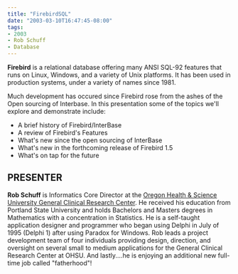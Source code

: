 ```yaml
---
title: "FirebirdSQL"
date: "2003-03-10T16:47:45-08:00"
tags:
- 2003
- Rob Schuff
- Database
---
```


**Firebird** is a relational database offering many ANSI SQL-92 features that runs on Linux, Windows, and a variety of Unix platforms. It has been used in production systems, under a variety of names since 1981.

Much development has occured since Firebird rose from the ashes of the Open sourcing of Interbase.  In this presentation some of the topics we'll explore and demonstrate include:

- A brief history of Firebird/InterBase
- A review of Firebird's Features
- What's new since the open sourcing of InterBase
- What's new in the forthcoming release of Firebird 1.5
- What's on tap for the future

## PRESENTER ##

**Rob Schuff** is Informatics Core Director at the [Oregon Health & Science University General Clinical Research Center](http://gcrc.ohsu.edu). He received his education from Portland State University and holds Bachelors and Masters degrees in Mathematics with a concentration in Statistics. He is a self-taught application designer and programmer who began using Delphi in July of 1995 (Delphi 1) after using Paradox for Windows. Rob leads a project development team of four individuals providing design, direction, and oversight on several small to medium applications for the General Clinical Research Center at OHSU.  And lastly....he is enjoying an additional new full-time job called "fatherhood"!
